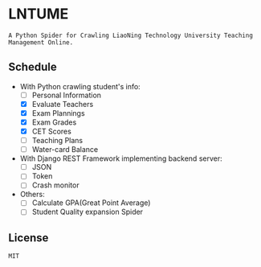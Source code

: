 # LNTUME
    A Python Spider for Crawling LiaoNing Technology University Teaching Management Online.

## Schedule
- With Python crawling student's info:
    - [ ] Personal Information
    - [x] Evaluate Teachers
    - [x] Exam Plannings
    - [x] Exam Grades
    - [x] CET Scores
    - [ ] Teaching Plans
    - [ ] Water-card Balance
    
- With Django REST Framework implementing backend server:
    - [ ] JSON
    - [ ] Token
    - [ ] Crash monitor

- Others:
    - [ ] Calculate GPA(Great Point Average)
    - [ ] Student Quality expansion Spider
    
## License
    MIT